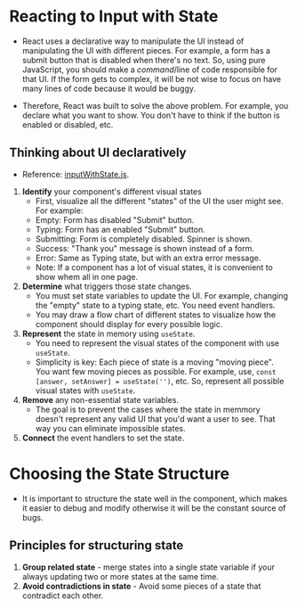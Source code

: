 <h1>Reacting to Input with State</h1>

- React uses a declarative way to manipulate the UI instead of manipulating the UI with different pieces. For example, a form has a submit button that is disabled when there's no text. So, using pure JavaScript, you should make a _command_/line of code responsible for that UI. If the form gets to complex, it will be not wise to focus on have many lines of code because it would be buggy.

- Therefore, React was built to solve the above problem. For example, you declare what you want to show. You don't have to think if the button is enabled or disabled, etc.

<h2>Thinking about UI declaratively</h2>

- Reference: [inputWithState.js](inputWithState.js).

1. **Identify** your component's different visual states
   - First, visualize all the different "states" of the UI the user might see. For example:
   - Empty: Form has disabled "Submit" button.
   - Typing: Form has an enabled "Submit" button.
   - Submitting: Form is completely disabled. Spinner is shown.
   - Success: "Thank you" message is shown instead of a form.
   - Error: Same as Typing state, but with an extra error message.
   - Note: If a component has a lot of visual states, it is convenient to show whem all in one page.
2. **Determine** what triggers those state changes.
   - You must set state variables to update the UI. For example, changing the "empty" state to a typing state, etc. You need event handlers.
   - You may draw a flow chart of different states to visualize how the component should display for every possible logic.
3. **Represent** the state in memory using `useState`.
   - You need to represent the visual states of the component with use `useState`.
   - Simplicity is key: Each piece of state is a moving "moving piece". You want few moving pieces as possible. For example, use, `const [answer, setAnswer] = useState('')`, etc. So, represent all possible visual states with `useState`.
4. **Remove** any non-essential state variables.
   - The goal is to prevent the cases where the state in memmory doesn't represent any valid UI that you'd want a user to see. That way you can eliminate impossible states.
5. **Connect** the event handlers to set the state.

<h1>Choosing the State Structure</h1>

- It is important to structure the state well in the component, which makes it easier to debug and modify otherwise it will be the constant source of bugs.

<h2>Principles for structuring state</h2>

1.  **Group related state** - merge states into a single state variable if your always updating two or more states at the same time.
2.  **Avoid contradictions in state** - Avoid some pieces of a state that contradict each other.
